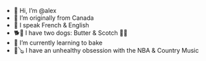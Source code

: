 - 👋 Hi, I’m @alex
- 👀 I’m originally from Canada
- 💞️ I speak French & English
- 🐕🐶 I have two dogs: Butter & Scotch 🧈🥃
- 🌱 I’m currently learning to bake
- 🏀🪕 I have an unhealthy obsession with the NBA & Country Music

<!---
Taste whatever I bake at your own ✨ risk ✨ 
--->
